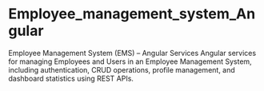 # Employee_management_system_Angular
Employee Management System (EMS) – Angular Services Angular services for managing Employees and Users in an Employee Management System, including authentication, CRUD operations, profile management, and dashboard statistics using REST APIs.
